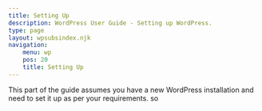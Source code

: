 ```yaml
---
title: Setting Up
description: WordPress User Guide - Setting up WordPress.
type: page
layout: wpsubsindex.njk
navigation: 
    menu: wp
    pos: 20
    title: Setting Up
---
```

This part of the guide assumes you have a new WordPress installation and need to set it up as per your requirements. so

